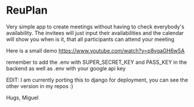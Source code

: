 # ReuPlan

Very simple app to create meetings without having to check everybody's availability. The invitees will just input their availabilities and the calendar will show you when is it, that all participants can attend your meeting

Here is a small demo 
https://www.youtube.com/watch?v=p8vgaGH6w5A


remember to add the .env with SUPER_SECRET_KEY and PASS_KEY in the backend
as well as .env with your google api key

EDIT: I am currently porting this to django for deployment, you can see the other version in my repos  :)


Hugs, Miguel
